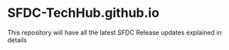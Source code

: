 # SFDC-TechHub.github.io
This repository will have all the latest SFDC Release updates explained in details
